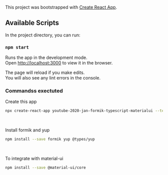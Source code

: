 This project was bootstrapped with [Create React App](https://github.com/facebook/create-react-app).

## Available Scripts

In the project directory, you can run:

### `npm start`

Runs the app in the development mode.<br />
Open [http://localhost:3000](http://localhost:3000) to view it in the browser.

The page will reload if you make edits.<br />
You will also see any lint errors in the console.

### Commandss exectuted

Create this app

```sh
npx create-react-app youtube-2020-jan-formik-typescript-materialui --template typescript
```

<br />

Install formik and yup

```sh
npm install --save formik yup @types/yup
```

<br />

To integrate with material-ui

```sh
npm install --save @material-ui/core
```

